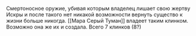 
Смертоносное оружие, убивая которым владелец лишает свою жертву Искры и после такого нет никакой возможности вернуть существо к жизни больше никогда.
[[Мара Серый Туман]] владеет таким клинком. 
Возможно она же их и создала. 
Всего 7 клинков (8?)
